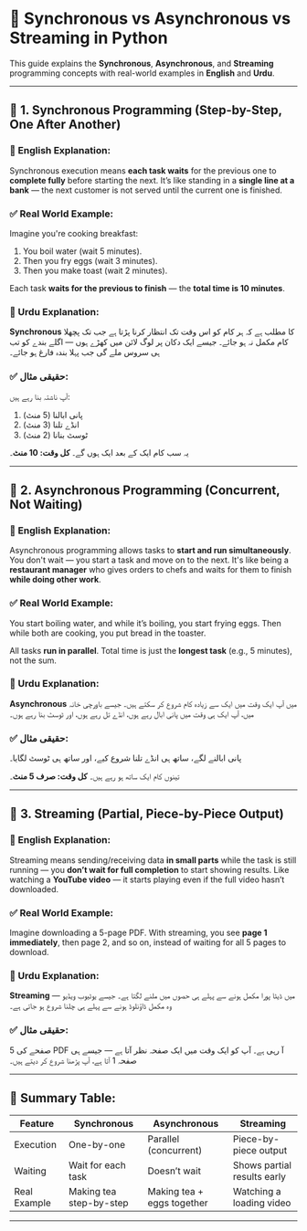 # 🔄 Synchronous vs Asynchronous vs Streaming in Python

This guide explains the **Synchronous**, **Asynchronous**, and **Streaming** programming concepts with real-world examples in **English** and **Urdu**.

---

## 🔹 1. Synchronous Programming (Step-by-Step, One After Another)

### 📘 English Explanation:
Synchronous execution means **each task waits** for the previous one to **complete fully** before starting the next. It’s like standing in a **single line at a bank** — the next customer is not served until the current one is finished.

### ✅ Real World Example:
Imagine you're cooking breakfast:
1. You boil water (wait 5 minutes).
2. Then you fry eggs (wait 3 minutes).
3. Then you make toast (wait 2 minutes).

Each task **waits for the previous to finish** — the **total time is 10 minutes**.

### 📙 Urdu Explanation:
**Synchronous** کا مطلب ہے کہ ہر کام کو اس وقت تک انتظار کرنا پڑتا ہے جب تک پچھلا کام مکمل نہ ہو جائے۔ جیسے ایک دکان پر لوگ لائن میں کھڑے ہوں — اگلے بندے کو تب ہی سروس ملے گی جب پہلا بندہ فارغ ہو جائے۔

### ✅ حقیقی مثال:
آپ ناشتہ بنا رہے ہیں:
1. پانی ابالنا (5 منٹ)
2. انڈے تلنا (3 منٹ)
3. ٹوسٹ بنانا (2 منٹ)

یہ سب کام ایک کے بعد ایک ہوں گے۔ **کل وقت: 10 منٹ**۔

---

## 🔸 2. Asynchronous Programming (Concurrent, Not Waiting)

### 📘 English Explanation:
Asynchronous programming allows tasks to **start and run simultaneously**. You don't wait — you start a task and move on to the next. It's like being a **restaurant manager** who gives orders to chefs and waits for them to finish **while doing other work**.

### ✅ Real World Example:
You start boiling water, and while it’s boiling, you start frying eggs. Then while both are cooking, you put bread in the toaster.

All tasks **run in parallel**. Total time is just the **longest task** (e.g., 5 minutes), not the sum.

### 📙 Urdu Explanation:
**Asynchronous** میں آپ ایک وقت میں ایک سے زیادہ کام شروع کر سکتے ہیں۔ جیسے باورچی خانہ میں، آپ ایک ہی وقت میں پانی ابال رہے ہوں، انڈے تل رہے ہوں، اور ٹوسٹ بنا رہے ہوں۔

### ✅ حقیقی مثال:
پانی ابالنے لگے، ساتھ ہی انڈے تلنا شروع کیے، اور ساتھ ہی ٹوسٹ لگایا۔

تینوں کام ایک ساتھ ہو رہے ہیں۔ **کل وقت: صرف 5 منٹ**۔

---

## 🔁 3. Streaming (Partial, Piece-by-Piece Output)

### 📘 English Explanation:
Streaming means sending/receiving data **in small parts** while the task is still running — you **don’t wait for full completion** to start showing results. Like watching a **YouTube video** — it starts playing even if the full video hasn’t downloaded.

### ✅ Real World Example:
Imagine downloading a 5-page PDF. With streaming, you see **page 1 immediately**, then page 2, and so on, instead of waiting for all 5 pages to download.

### 📙 Urdu Explanation:
**Streaming** میں ڈیٹا پورا مکمل ہونے سے پہلے ہی حصوں میں ملنے لگتا ہے۔ جیسے یوٹیوب ویڈیو — وہ مکمل ڈاؤنلوڈ ہونے سے پہلے ہی چلنا شروع ہو جاتی ہے۔

### ✅ حقیقی مثال:
5 صفحے کی PDF آ رہی ہے۔ آپ کو ایک وقت میں ایک صفحہ نظر آتا ہے — جیسے ہی صفحہ 1 آتا ہے، آپ پڑھنا شروع کر دیتے ہیں۔

---

## 🧠 Summary Table:

| Feature       | Synchronous               | Asynchronous               | Streaming                   |
|---------------|---------------------------|-----------------------------|------------------------------|
| Execution     | One-by-one                | Parallel (concurrent)       | Piece-by-piece output        |
| Waiting       | Wait for each task        | Doesn’t wait                | Shows partial results early |
| Real Example  | Making tea step-by-step   | Making tea + eggs together  | Watching a loading video     |

---
